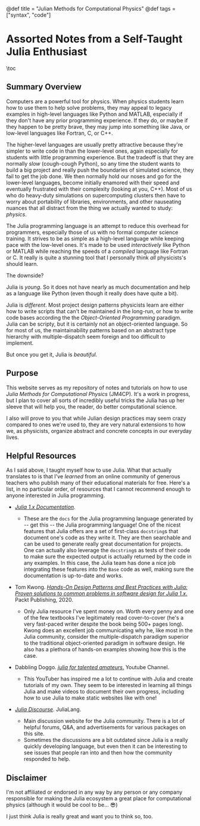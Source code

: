 @def title = "Julian Methods for Computational Physics"
@def tags = ["syntax", "code"]

# Assorted Notes from a Self-Taught Julia Enthusiast

\toc

## Summary Overview

Computers are a powerful tool for physics. When physics students learn how to use them to help solve problems, they may appeal to legacy examples in high-level languages like Python and MATLAB, especially if they don't have any prior programming experience. If they do, or maybe if they happen to be pretty brave, they may jump into something like Java, or low-level languages like Fortran, C, or C++.

The higher-level languages are usually pretty attractive because they're simpler to write code in than the lower-level ones, again especially for students with little programming experience. But the tradeoff is that they are normally _slow_ (cough-cough Python), so any time the student wants to build a big project and really push the boundaries of simulated science, they fail to get the job done. We then normally hold our noses and go for the lower-level languages, become initially enamored with their speed and eventually frustrated with their complexity (looking at you, C++). Most of us who do heavy-duty simulations on supercomputing clusters then have to worry about portability of libraries, environments, and other nauseating nuances that all distract from the thing we actually wanted to study: _physics_.

The Julia programming language is an attempt to reduce this overhead for programmers, especially those of us with no formal computer science training. It strives to be as simple as a high-level language while keeping pace with the low-level ones. It's made to be used _interactively_ like Python or MATLAB while reaching the speeds of a _compiled_ language like Fortran or C. It really is quite a stunning tool that I personally think _all_ physicists's should learn.

The downside?

Julia is _young_. So it does not have nearly as much documentation and help as a language like Python (even though it really does have quite a bit).

Julia is _different_. Most project design patterns physicists learn are either how to write scripts that can't be maintained in the long-run, or how to write code bases according the the _Object-Oriented Programming_ paradigm. Julia can be scripty, but it is certainly not an object-oriented language. So for most of us, the maintainability patterns based on an abstract type hierarchy with multiple-dispatch seem foreign and too difficult to implement.

But once you get it, Julia is _beautiful_.

## Purpose

This website serves as my repository of notes and tutorials on how to use _Julia Methods for Computational Physics_ (JM4CP). It's a work in progress, but I plan to cover all sorts of incredibly useful tricks the Julia has up her sleeve that will help you, the reader, do better computational science. 

I also will prove to you that while Julian design practices may seem crazy compared to ones we're used to, they are very natural extensions to how we, as physicists, organize abstract and concrete concepts in our everyday lives.

## Helpful Resources

As I said above, I taught myself how to use Julia. What that actually translates to is that I've _learned_ from an online community of generous teachers who publish many of their educational materials for free. Here's a list, in no particular order, of resources that I cannot recommend enough to anyone interested in Julia programming.

- [_Julia 1.x Documentation_](https://docs.julialang.org/en/v1/).
  - These are the `docs` for the Julia programming language generated by -- get this -- the Julia programming language! One of the nicest features that Julia offers are a set of first-class `docstring`s that document one's code as they write it. They are then searchable and can be used to generate really great documentation for projects. One can actually also leverage the `docstring`s as tests of their code to make sure the expected output is actually returned by the code in any examples. In this case, the Julia team has done a nice job integrating these features into the `Base` code as well, making sure the documentation is up-to-date and works.

- Tom Kwong. [_Hands-On Design Patterns and Best Practices with Julia: Proven solutions to common problems in software design for Julia 1.x_.](https://www.amazon.com/Hands-Design-Patterns-Julia-comprehensive/dp/183864881X) Packt Publishing, 2020.
  - Only Julia resource I've spent money on. Worth every penny and one of the few textbooks I've legitimately read cover-to-cover (he's a very fast-paced writer despite the book being 500+ pages long). Kwong does an excellent job communicating why he, like most in the Julia community, consider the  multiple-dispatch paradigm superior to the traditional object-oriented paradigm in software design. He also has a plethora of hands-on examples showing how this is the case.

- Dabbling Doggo. [_julia for talented amateurs_.](https://www.youtube.com/c/juliafortalentedamateurs/about) Youtube Channel.
  - This YouTuber has inspired me a lot to continue with Julia and create tutorials of my own. They seem to be interested in learning all things Julia and make videos to document their own progress, including how to use Julia to make static websites like with one!

- [_Julia Discourse_](https://discourse.julialang.org/). JuliaLang.
  - Main discussion website for the Julia community. There is a lot of helpful forums, Q&A, and advertisements for various packages on this site.
  - Sometimes the discussions are a bit outdated since Julia is a really quickly developing language, but even then it can be interesting to see issues that people ran into and then how the community responded to help.

## Disclaimer

I'm not affiliated or endorsed in any way by any person or any company responsible for making the Julia ecosystem a great place for computational physics (although it would be cool to be... :sunglasses:)

I just think Julia is really great and want you to think so, too.